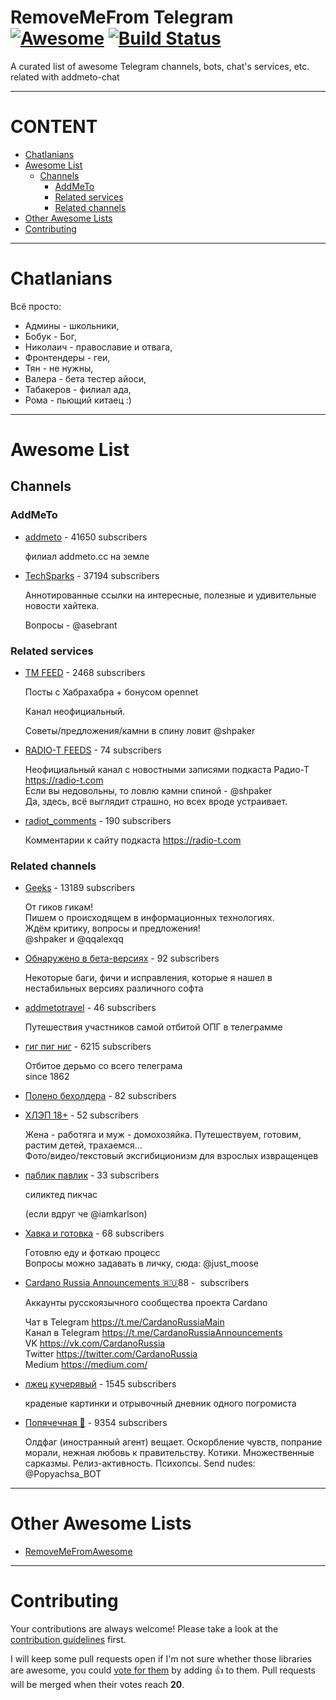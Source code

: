 # RemoveMeFrom Telegram [![Awesome](https://cdn.rawgit.com/sindresorhus/awesome/d7305f38d29fed78fa85652e3a63e154dd8e8829/media/badge.svg)](https://github.com) [![Build Status](https://travis-ci.org/ninedraft/RemoveMeFromAwesome.svg?branch=master)](https://travis-ci.org/ninedraft/RemoveMeFromAwesome)

A curated list of awesome Telegram channels, bots, chat's services, etc. related with addmeto-chat

- - -

# CONTENT

- [Chatlanians](#chatlanians) 
- [Awesome List](#awesome-list)
  - [Channels](#channels)
    - [AddMeTo](#addmeto)
    - [Related services](#related-services)
    - [Related channels](#related-channels)
- [Other Awesome Lists](#other-awesome-lists)
- [Contributing](#contributing)

- - -

# Chatlanians

Всё просто:

* Админы - школьники,
* Бобук - Бог,
* Николаич - православие и отвага,
* Фронтендеры - геи,
* Тян - не нужны,
* Валера - бета тестер айоси,
* Табакеров - филиал ада,
* Рома - пьющий китаец :)

- - -

# Awesome List


## Channels

### AddMeTo

* [addmeto](https://t.me/addmeto) - 41650 subscribers

    филиал addmeto.сс на земле

* [TechSparks](https://t.me/techsparks) - 37194 subscribers

    Аннотированные ссылки на интересные, полезные и удивительные новости хайтека.  
      
    Вопросы - @asebrant

### Related services

* [TM FEED](https://t.me/tmfeed) - 2468 subscribers

    Посты с Хабрахабра + бонусом opennet  
      
    Канал неофициальный.  
      
    Советы/предложения/камни в спину ловит @shpaker

* [RADIO-T FEEDS](https://t.me/radiotnews) - 74 subscribers

    Неофициальный канал с новостными записями подкаста Радио-Т https://radio-t.com  
    Если вы недовольны, то ловлю камни спиной - @shpaker  
    Да, здесь, всё выглядит страшно, но всех вроде устраивает.

* [radiot_comments](https://t.me/radiot_comments) - 190 subscribers

    Комментарии к сайту подкаста https://radio-t.com

### Related channels

* [Geeks](https://t.me/g33ks) - 13189 subscribers

    От гиков гикам!  
    Пишем о происходящем в информационных технологиях.  
    Ждём критику, вопросы и предложения!  
    @shpaker и @qqalexqq

* [Обнаружено в бета-версиях](https://t.me/beta_discovered) - 92 subscribers

    Некоторые баги, фичи и исправления, которые я нашел в нестабильных версиях различного софта

* [addmetotravel](https://t.me/addmetotravel) - 46 subscribers

    Путешествия участников самой отбитой ОПГ в телеграмме

* [гиг пиг ниг](https://t.me/geekshit) - 6215 subscribers

    Отбитое дерьмо со всего телеграма   
    since 1862

* [Полено бехолдера](https://t.me/big_bad_evil_goldfish) - 82 subscribers

    

* [ХЛЭП 18+](https://t.me/happyHEP) - 52 subscribers

    Жена - работяга и муж - домохозяйка. Путешествуем, готовим, растим детей, трахаемся...  
    Фото/видео/текстовый эксгибиционизм для взрослых извращенцев

* [паблик павлик](https://t.me/publicpavlik) - 33 subscribers

    силиктед пикчас  
      
    (если вдруг че @iamkarlson)

* [Хавка и готовка](https://t.me/havka) - 68 subscribers

    Готовлю еду и фоткаю процесс  
    Вопросы можно задавать в личку, сюда: @just_moose

* [Cardano Russia Announcements 🇷🇺‏](https://t.me/CardanoRussiaAnnouncements) - 88 subscribers

    Аккаунты русскоязычного сообщества проекта Cardano  
      
    Чат в Telegram https://t.me/CardanoRussiaMain  
    Канал в Telegram https://t.me/CardanoRussiaAnnouncements  
    VK https://vk.com/CardanoRussia  
    Twitter https://twitter.com/CardanoRussia  
    Medium https://medium.com/

* [лжец кучерявый](https://t.me/elidoc0rc) - 1545 subscribers

    краденые картинки и отрывочный дневник одного погромиста

* [Попячечная 🌚](https://t.me/popyachsa) - 9354 subscribers

    Олдфаг (иностранный агент) вещает. Оскорбление чувств, попрание морали, нежная любовь к правительству. Котики. Множественные сарказмы. Релиз-активность. Психопсы. Send nudes: @Popyachsa_BOT


- - -

# Other Awesome Lists

* [RemoveMeFromAwesome](https://github.com/ninedraft/RemoveMeFromAwesome/)

- - -

# Contributing

Your contributions are always welcome! Please take a look at the [contribution guidelines](https://goo.gl) first.

I will keep some pull requests open if I'm not sure whether those libraries are awesome, you could [vote for them](https://goo.gl) by adding :+1: to them. Pull requests will be merged when their votes reach **20**.